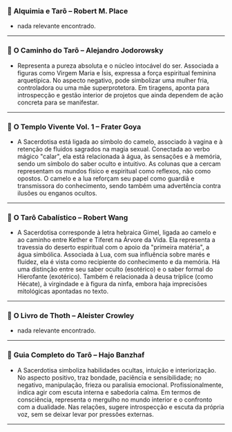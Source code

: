 ### 📘 **Alquimia e Tarô – Robert M. Place**

  * nada relevante encontrado.


---

### 📗 **O Caminho do Tarô – Alejandro Jodorowsky**

  * Representa a pureza absoluta e o núcleo intocável do ser. Associada a figuras como Virgem Maria e Ísis, expressa a força espiritual feminina arquetípica. No aspecto negativo, pode simbolizar uma mulher fria, controladora ou uma mãe superprotetora. Em tiragens, aponta para introspecção e gestão interior de projetos que ainda dependem de ação concreta para se manifestar.

---

### 📙 **O Templo Vivente Vol. 1 – Frater Goya**

  * A Sacerdotisa está ligada ao símbolo do camelo, associado à vagina e à retenção de fluidos sagrados na magia sexual. Conectada ao verbo mágico "calar", ela está relacionada à água, às sensações e à memória, sendo um símbolo do saber oculto e intuitivo. As colunas que a cercam representam os mundos físico e espiritual como reflexos, não como opostos. O camelo e a lua reforçam seu papel como guardiã e transmissora do conhecimento, sendo também uma advertência contra ilusões ou enganos ocultos.


---

### 📕 **O Tarô Cabalístico – Robert Wang**

  * A Sacerdotisa corresponde à letra hebraica Gimel, ligada ao camelo e ao caminho entre Kether e Tiferet na Árvore da Vida. Ela representa a travessia do deserto espiritual com o apoio da "primeira matéria", a água simbólica. Associada à Lua, com sua influência sobre marés e fluidez, ela é vista como recipiente do conhecimento e da memória. Há uma distinção entre seu saber oculto (esotérico) e o saber formal do Hierofante (exotérico). Também é relacionada à deusa tríplice (como Hécate), à virgindade e à figura da ninfa, embora haja imprecisões mitológicas apontadas no texto.


---

### 📒 **O Livro de Thoth – Aleister Crowley**

  * nada relevante encontrado.

---

### 📓 **Guia Completo do Tarô – Hajo Banzhaf**

  * A Sacerdotisa simboliza habilidades ocultas, intuição e interiorização. No aspecto positivo, traz bondade, paciência e sensibilidade; no negativo, manipulação, frieza ou paralisia emocional. Profissionalmente, indica agir com escuta interna e sabedoria calma. Em termos de consciência, representa o mergulho no mundo interior e o confronto com a dualidade. Nas relações, sugere introspecção e escuta da própria voz, sem se deixar levar por pressões externas.

---